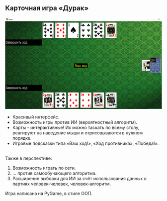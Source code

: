 ## Карточная игра «Дурак» <br>

![Превью](https://github.com/dvornikov-d-a/Fool/blob/main/info/preview.png)

+ Красивый интерфейс. 
+ Возможность игры против ИИ (вероятностный алгоритм). 
+ Карты - интерактивные! Их можно таскать по всему столу, 
 реагируют на наведение мыши и отрисовываются в нужном порядке. 
+ Игровые подсказки типа «Ваш ход!», «Ход противника», «Победа!». 
<br>
Также в перспективе:  

1. Возможность играть по сети.
2. ... против самообучающего алгоритма.
3. Расширение выборки для ИИ за счёт использования данных о партиях человек-человек, человек-алгоритм.

Игра написана на PyGame, в стиле ООП.
